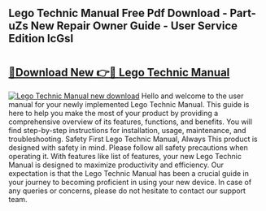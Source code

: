## Lego Technic Manual Free Pdf Download - Part-uZs New Repair Owner Guide - User Service Edition lcGsI

# <h2><a href="http://cf25673.oget.top/?id=Lego+Technic+Manual">🔗Download New 👉🔴 Lego Technic Manual</a></h2>

[![Lego Technic Manual new download](https://i.imgur.com/5g1atiW.png)](http://cf25673.oget.top/?id=Lego+Technic+Manual)
Hello and welcome to the user manual for your newly implemented Lego Technic Manual. This guide is here to help you make the most of your product by providing a comprehensive overview of its features, functions, and benefits. You will find step-by-step instructions for installation, usage, maintenance, and troubleshooting. Safety First Lego Technic Manual, Always This product is designed with safety in mind. Please follow all safety precautions when operating it. With features like list of features, your new Lego Technic Manual is designed to maximize productivity and efficiency. Our expectation is that the Lego Technic Manual has been a crucial guide in your journey to becoming proficient in using your new device. In case of any queries or concerns, please do not hesitate to contact our support team.
